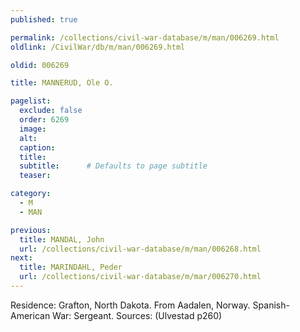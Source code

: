 ```yaml
---
published: true

permalink: /collections/civil-war-database/m/man/006269.html
oldlink: /CivilWar/db/m/man/006269.html

oldid: 006269

title: MANNERUD, Ole O.

pagelist:
  exclude: false
  order: 6269
  image: 
  alt:
  caption:
  title:
  subtitle:      # Defaults to page subtitle
  teaser:

category: 
  - M 
  - MAN

previous:
  title: MANDAL, John
  url: /collections/civil-war-database/m/man/006268.html  
next:
  title: MARINDAHL, Peder
  url: /collections/civil-war-database/m/mar/006270.html   
---
```

Residence: Grafton, North Dakota. From Aadalen, Norway. Spanish-American War: Sergeant. Sources: (Ulvestad p260)